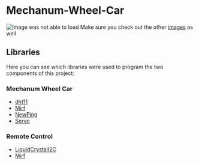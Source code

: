 # Mechanum-Wheel-Car
![Image was not able to load]("./images/readmeImage.jpg")
Make sure you check out the other [images](./images) as well
## Libraries
Here you can see which libraries were used to program the two components of this project:

### Mechanum Wheel Car
 - [dht11](https://github.com/adidax/dht11)   <br>
 - [Mirf](https://github.com/WayinTop/Wireless-Communication-System)   <br>
 - [NewPing](https://bitbucket.org/teckel12/arduino-new-ping/src/master/src/NewPing.cpp)   <br>
 - [Servo](https://github.com/arduino-libraries/Servo/blob/master/src/avr/Servo.cpp)   <br>

### Remote Control
 - [LiquidCrystalI2C](https://github.com/johnrickman/LiquidCrystal_I2C)   <br>
 - [Mirf](https://github.com/WayinTop/Wireless-Communication-System)   <br>
